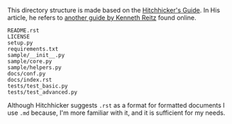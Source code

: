 This directory structure is made based on the [Hitchhicker's Guide](https://docs.python-guide.org/writing/structure/). In His article, he refers to [another guide by Kenneth Reitz](https://www.kennethreitz.org/essays/repository-structure-and-python) found online.

```shell
README.rst
LICENSE
setup.py
requirements.txt
sample/__init__.py
sample/core.py
sample/helpers.py
docs/conf.py
docs/index.rst
tests/test_basic.py
tests/test_advanced.py
```
Although Hitchhicker suggests `.rst` as a format for formatted documents I use `.md` because, I'm more familiar with it, and it is sufficient for my needs.
 